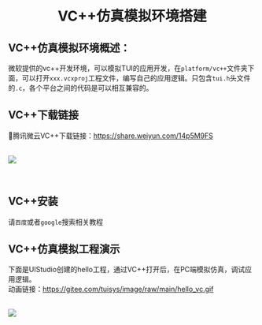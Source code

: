 <h1 align="center"> VC++仿真模拟环境搭建 </h1>

## VC++仿真模拟环境概述：
微软提供的vc++开发环境，可以模拟TUI的应用开发，在`platform/vc++`文件夹下面，可以打开`xxx.vcxproj`工程文件，编写自己的应用逻辑。只包含`tui.h`头文件的`.c`，各个平台之间的代码是可以相互兼容的。

## VC++下载链接
🔨腾讯微云VC++下载链接：https://share.weiyun.com/14p5M9FS
<br>
<br>
<p align="left">
<img src="https://gitee.com/tuisys/image/raw/main/download_vc.png">
</p>
<br>

## VC++安装
请`百度`或者`google`搜索相关教程

## VC++仿真模拟工程演示
下面是UIStudio创建的hello工程，通过VC++打开后，在PC端模拟仿真，调试应用逻辑。<br>
动画链接：https://gitee.com/tuisys/image/raw/main/hello_vc.gif
<br>
<br>
<p align="left">
<img src="https://gitee.com/tuisys/image/raw/main/hello_vc.gif">
</p>
<br>
